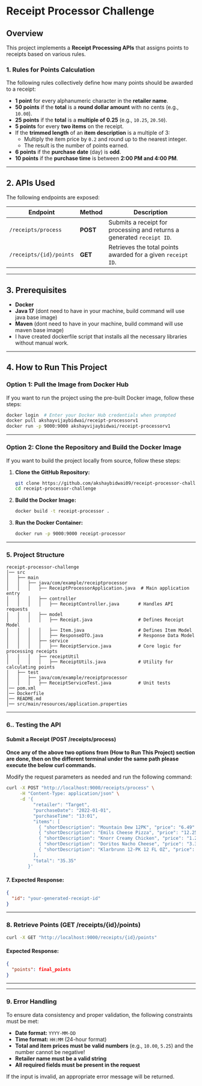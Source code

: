 # Receipt Processor Challenge

## Overview
This project implements a **Receipt Processing APIs** that assigns points to receipts based on various rules.

### 1. Rules for Points Calculation
The following rules collectively define how many points should be awarded to a receipt:

- **1 point** for every alphanumeric character in the **retailer name**.
- **50 points** if the **total** is a **round dollar amount** with no cents (e.g., `10.00`).
- **25 points** if the **total** is a **multiple of 0.25** (e.g., `10.25`, `20.50`).
- **5 points** for every **two items** on the receipt.
- If the **trimmed length** of an **item description** is a multiple of 3:
  - Multiply the item price by `0.2` and round up to the nearest integer.
  - The result is the number of points earned.
- **6 points** if the **purchase date** (day) is **odd**.
- **10 points** if the **purchase time** is between **2:00 PM and 4:00 PM**.

---

## 2. APIs Used
The following endpoints are exposed:

| **Endpoint**               | **Method** | **Description** |
|----------------------------|-----------|----------------|
| `/receipts/process`        | **POST**  | Submits a receipt for processing and returns a generated `receipt ID`. |
| `/receipts/{id}/points`    | **GET**   | Retrieves the total points awarded for a given `receipt ID`. |

---

## 3. Prerequisites

- **Docker**
- **Java 17** (dont need to have in your machine, build command will use java base image)
- **Maven** (dont need to have in your machine, build command will use maven base image)
- I have created dockerfile script that installs all the necessary libraries without manual work.
---

## 4. How to Run This Project

### **Option 1: Pull the Image from Docker Hub**
If you want to run the project using the pre-built Docker image, follow these steps:

```sh
docker login  # Enter your Docker Hub credentials when prompted
docker pull akshayvijaybidwai/receipt-processorv1
docker run -p 9000:9000 akshayvijaybidwai/receipt-processorv1
```

---

### **Option 2: Clone the Repository and Build the Docker Image**
If you want to build the project locally from source, follow these steps:

1. **Clone the GitHub Repository:**
   ```sh
   git clone https://github.com/akshaybidwai09/receipt-processor-challenge.git
   cd receipt-processor-challenge
   ```

2. **Build the Docker Image:**
   ```sh
   docker build -t receipt-processor .
   ```

3. **Run the Docker Container:**
   ```sh
   docker run -p 9000:9000 receipt-processor
   ```

---


### 5. **Project Structure**
```
receipt-processor-challenge
│── src
│   ├── main
│   │   ├── java/com/example/receiptprocessor
│   │   │   ├── ReceiptProcessorApplication.java  # Main application entry
│   │   │   ├── controller
│   │   │   │   ├── ReceiptController.java       # Handles API requests
│   │   │   ├── model
│   │   │   │   ├── Receipt.java                 # Defines Receipt Model
│   │   │   │   ├── Item.java                    # Defines Item Model
│   │   │   │   ├── ResponseDTO.java             # Response Data Model
│   │   │   ├── service
│   │   │   │   ├── ReceiptService.java          # Core logic for processing receipts
│   │   │   ├── receiptUtil
│   │   │   │   ├── ReceiptUtils.java            # Utility for calculating points
│   ├── test
│   │   ├── java/com/example/receiptprocessor
│   │   │   ├── ReceiptServiceTest.java          # Unit tests
│── pom.xml
│── Dockerfile
│── README.md
│── src/main/resources/application.properties
```

---

### 6.. **Testing the API**

#### **Submit a Receipt (POST /receipts/process)**
**Once any of the above two options from (How to Run This Project) section are done, then on the different terminal under the same path please execute the below curl commands.**

Modify the request parameters as needed and run the following command:
```sh
curl -X POST "http://localhost:9000/receipts/process" \
     -H "Content-Type: application/json" \
     -d '{
          "retailer": "Target",
          "purchaseDate": "2022-01-01",
          "purchaseTime": "13:01",
          "items": [
            { "shortDescription": "Mountain Dew 12PK", "price": "6.49" },
            { "shortDescription": "Emils Cheese Pizza", "price": "12.25" },
            { "shortDescription": "Knorr Creamy Chicken", "price": "1.26" },
            { "shortDescription": "Doritos Nacho Cheese", "price": "3.35" },
            { "shortDescription": "Klarbrunn 12-PK 12 FL OZ", "price": "12.00" }
          ],
          "total": "35.35"
        }'
```

#### 7. **Expected Response:**
```json
{
  "id": "your-generated-receipt-id"
}
```

---

### 8. **Retrieve Points (GET /receipts/{id}/points)**
```sh
curl -X GET "http://localhost:9000/receipts/{id}/points"
```

#### **Expected Response:**
```json
{
  "points": final_points
}
```

---

---

### 9. **Error Handling**
To ensure data consistency and proper validation, the following constraints must be met:
- **Date format:** `YYYY-MM-DD`
- **Time format:** `HH:MM` (24-hour format)
- **Total and item prices must be valid numbers** (e.g., `10.00`, `5.25`) and the number cannot be negative!
- **Retailer name must be a valid string**
- **All required fields must be present in the request**

If the input is invalid, an appropriate error message will be returned.




